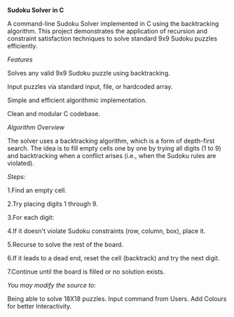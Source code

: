 **Sudoku Solver in C**


A command-line Sudoku Solver implemented in C using the backtracking algorithm. This project demonstrates the application of recursion and constraint satisfaction techniques to solve standard 9x9 Sudoku puzzles efficiently.

*Features*

Solves any valid 9x9 Sudoku puzzle using backtracking.

Input puzzles via standard input, file, or hardcoded array.

Simple and efficient algorithmic implementation.

Clean and modular C codebase.

*Algorithm Overview*

The solver uses a backtracking algorithm, which is a form of depth-first search. The idea is to fill empty cells one by one by trying all digits (1 to 9) and backtracking when a conflict arises (i.e., when the Sudoku rules are violated).

*Steps:*

1.Find an empty cell.

2.Try placing digits 1 through 9.

3.For each digit:

4.If it doesn't violate Sudoku constraints (row, column, box), place it.

5.Recurse to solve the rest of the board.

6.If it leads to a dead end, reset the cell (backtrack) and try the next digit.

7.Continue until the board is filled or no solution exists.

*You may modify the source to:*

Being able to solve 18X18 puzzles.
Input command from Users.
Add Colours for better Interactivity.
